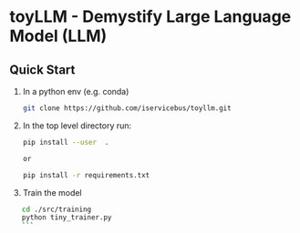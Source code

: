# toyLLM - Demystify Large Language Model (LLM)


## Quick Start


1. In a python env (e.g. conda)

    ```bash
    git clone https://github.com/iservicebus/toyllm.git
    ```

2. In the top level directory run:

    ```bash
    pip install --user  .

    or

    pip install -r requirements.txt    
    
    ```


3. Train the model
   
 ```bash
    cd ./src/training
    python tiny_trainer.py
    ```
